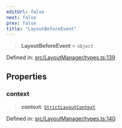 ```yaml
---
editUrl: false
next: false
prev: false
title: "LayoutBeforeEvent"
---
```


> **LayoutBeforeEvent** = `object`

Defined in: [src/LayoutManager/types.ts:139](https://github.com/fabricjs/fabric.js/blob/9a792f4b7b8031f02ec7ea4ce8c99f810e45cfec/src/LayoutManager/types.ts#L139)

## Properties

### context

> **context**: [`StrictLayoutContext`](/api/type-aliases/strictlayoutcontext/)

Defined in: [src/LayoutManager/types.ts:140](https://github.com/fabricjs/fabric.js/blob/9a792f4b7b8031f02ec7ea4ce8c99f810e45cfec/src/LayoutManager/types.ts#L140)
